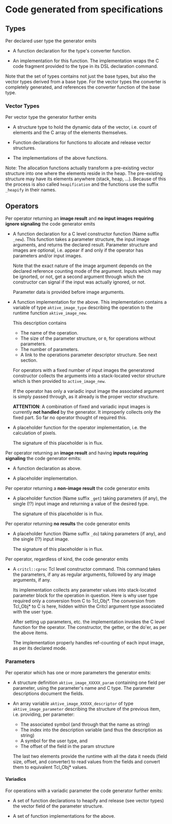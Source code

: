 # Code generated from specifications

## Types

Per declared user type the generator emits

  - A function declaration for the type's converter function.

  - An implementation for this function. The implementation wraps the C code fragment provided to
    the type in its DSL declaration command.

Note that the set of types contains not just the base types, but also the vector types derived from
a base type. For the vector types the converter is completely generated, and references the
converter function of the base type.

### Vector Types

Per vector type the generator further emits

  - A structure type to hold the dynamic data of the vector, i.e. count of elements and the C array
    of the elements themselves.

  - Function declarations for functions to allocate and release vector structures.

  - The implementations of the above functions.

Note: The allocation functions actually transform a pre-existing vector structure into one where the
elements reside in the heap. The pre-existing structure may have its elements anywhere (stack, heap,
...). Because of this the process is also called `heapification` and the functions use the suffix
`_heapify` in their names.

## Operators

Per operator returning an __image result__ and __no input images requiring ignore signaling__ the
code generator emits

  - A function declaration for a C level constructor function (Name suffix `_new`). This function
    takes a parameter structure, the input image arguments, and returns the declared
    result. Parameter structure and images are optional, i.e. appear if and only if the operator has
    parameters and/or input images.

    Note that the exact nature of the image argument depends on the declared reference counting mode
    of the argument. Inputs which may be ignorted, or not, get a second argument through which the
    constructor can signal if the input was actually ignored, or not.

    Parameter data is provided before image arguments.

  - A function implementation for the above. This implementation contains a variable of type
    `aktive_image_type` describing the operation to the runtime function `aktive_image_new`.

    This description contains

      - The name of the operation.
      - The size of the parameter structure, or `0`, for operations without parameters.
      - The number of parameters.
      - A link to the operations parameter descriptor structure. See next section.

    For operators with a fixed number of input images the generatored constructor collects the
    arguments into a stack-located vector structure which is then provided to `active_image_new`.

    If the operator has only a variadic input image the associated argument is simply passed
    through, as it already is the proper vector structure.

    __ATTENTION__: A combination of fixed and variadic input images is currently __not handled__ by
    the generator. It improperly collects only the fixed part. So far no operator thought of
    required this.

  - A placeholder function for the operator implementation, i.e. the calculation of pixels.

    The signature of this placeholder is in flux.

Per operator returning an __image result__ and having __inputs requiring signaling__ the code
generator emits:

  - A function declaration as above.

  - A placeholder implementation.

Per operator returning a __non-image result__ the code generator emits

  - A placeholder function (Name suffix `_get`) taking parameters (if any), the single (!?) input
    image and returning a value of the desired type.

    The signature of this placeholder is in flux.

Per operator returning __no results__ the code generator emits

  - A placeholder function (Name suffix `_do`) taking parameters (if any), and the single (!?) input
    image.

    The signature of this placeholder is in flux.

Per operator, regardless of kind, the code generator emits

  - A `critcl::cproc` Tcl level constructor command. This command takes the parameters, if any as
    regular arguments, followed by any image arguments, if any.

    Its implementation collects any parameter values into stack-located parameter block for the
    operation in question. Here is why user type required only a conversion from C to Tcl_Obj*. The
    conversion from Tcl_Obj* to C is here, hidden within the Critcl argument type associated with
    the user type.

    After setting up parameters, etc. the implementation invokes the C level function for the
    operator. The constructor, the getter, or the do'er, as per the above items.

    The implementation properly handles ref-counting of each input image, as per its declared mode.

### Parameters

Per operator which has one or more parameters the generator emits:

  - A structure definition `aktive_image_XXXXX_param` containing one field per parameter, using the
    parameter's name and C type. The parameter descriptions document the fields.

  - An array variable `aktive_image_XXXXX_descriptor` of type `aktive_image_parameter` describing
    the structure of the previous item, i.e. providing, per parameter:

      - The associated symbol (and through that the name as string)
      - The index into the description variable (and thus the description as string)
      - A symbol for the user type, and
      - The offset of the field in the param structure

    The last two elements provide the runtime with all the data it needs (field size, offset, and
    converter) to read values from the fields and convert them to equivalent Tcl_Obj* values.

#### Variadics

For operations with a variadic parameter the code generator further emits:

  - A set of function declarations to heapify and release (see vector types) the vector field of the
    parameter structure.

  - A set of function implementations for the above.
